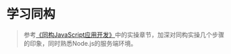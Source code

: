 # 学习同构

> 参考[《同构JavaScript应用开发》](https://book.douban.com/subject/27183584/)中的实操章节，加深对同构实操几个步骤的印象，同时熟悉Node.js的服务端环境。
